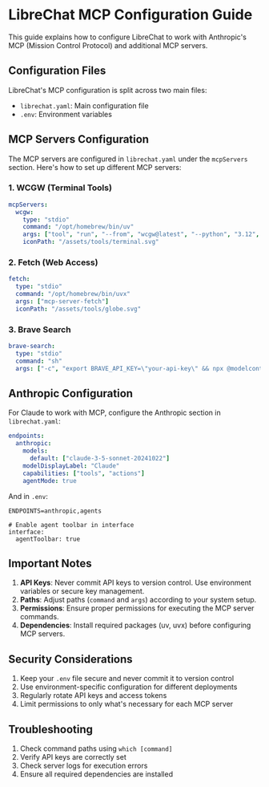 # LibreChat MCP Configuration Guide

This guide explains how to configure LibreChat to work with Anthropic's MCP (Mission Control Protocol) and additional MCP servers.

## Configuration Files

LibreChat's MCP configuration is split across two main files:
- `librechat.yaml`: Main configuration file
- `.env`: Environment variables

## MCP Servers Configuration

The MCP servers are configured in `librechat.yaml` under the `mcpServers` section. Here's how to set up different MCP servers:

### 1. WCGW (Terminal Tools)

```yaml
mcpServers:
  wcgw:
    type: "stdio"
    command: "/opt/homebrew/bin/uv"
    args: ["tool", "run", "--from", "wcgw@latest", "--python", "3.12", "wcgw_mcp"]
    iconPath: "/assets/tools/terminal.svg"
```

### 2. Fetch (Web Access)

```yaml
fetch:
  type: "stdio"
  command: "/opt/homebrew/bin/uvx"
  args: ["mcp-server-fetch"]
  iconPath: "/assets/tools/globe.svg"
```

### 3. Brave Search

```yaml
brave-search:
  type: "stdio"
  command: "sh"
  args: ["-c", "export BRAVE_API_KEY=\"your-api-key\" && npx @modelcontextprotocol/server-brave-search"]
```

## Anthropic Configuration

For Claude to work with MCP, configure the Anthropic section in `librechat.yaml`:

```yaml
endpoints:
  anthropic:
    models:
      default: ["claude-3-5-sonnet-20241022"]
    modelDisplayLabel: "Claude"
    capabilities: ["tools", "actions"]
    agentMode: true
```

And in `.env`:

```env
ENDPOINTS=anthropic,agents

# Enable agent toolbar in interface
interface:
  agentToolbar: true
```

## Important Notes

1. **API Keys**: Never commit API keys to version control. Use environment variables or secure key management.
2. **Paths**: Adjust paths (`command` and `args`) according to your system setup.
3. **Permissions**: Ensure proper permissions for executing the MCP server commands.
4. **Dependencies**: Install required packages (uv, uvx) before configuring MCP servers.

## Security Considerations

1. Keep your `.env` file secure and never commit it to version control
2. Use environment-specific configuration for different deployments
3. Regularly rotate API keys and access tokens
4. Limit permissions to only what's necessary for each MCP server

## Troubleshooting

1. Check command paths using `which [command]`
2. Verify API keys are correctly set
3. Check server logs for execution errors
4. Ensure all required dependencies are installed